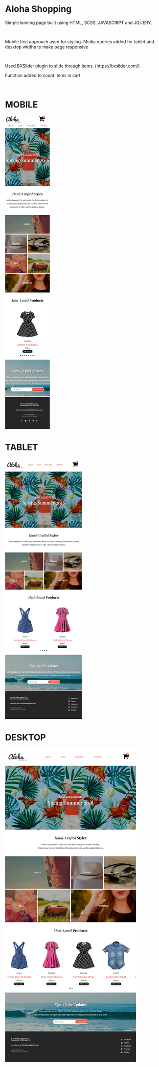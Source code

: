 <h1> Aloha Shopping </h1>
<p> Simple landing page built using HTML, SCSS, JAVASCRIPT and JQUERY.</p> 
<br>
<p> Mobile first approach used for styling. Media queries added for tablet and desktop widths to make page responsive</p>
<br>
<p>Used BXSlider plugin to slide through items. (https://bxslider.com/) </p>
<p> Function added to count items in cart </p>
<br>

<div class="flex">

<div style="width:50%;">
<h1>MOBILE</h1>
<img src="./build/assets/aloha-mobile1.png">
</div>

<div style="width:50%;">
<h1>TABLET</h1>
<img src="./build/assets/aloha-tablet1.png">
</div>

</div>

<h1>DESKTOP</h1>
<img src="./build/assets/aloha-desktop1.png">


